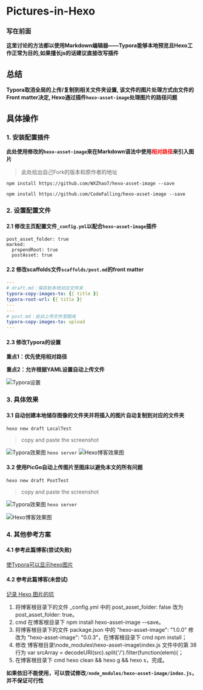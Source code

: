 # Pictures-in-Hexo


### 写在前面

**这里讨论的方法都以使用Markdown编辑器——Typora能够本地预览且Hexo工作正常为目的,如果擅长js的话建议直接改写插件**

## 总结

**Typora取消全局的上传/复制到相关文件夹设置, 该文件的图片处理方式由文件的Front matter决定, Hexo通过插件`hexo-asset-image`处理图片的路径问题**

## 具体操作

### 1. 安装配置插件

**此处使用修改的`hexo-asset-image`来在Markdown语法中使用<font color=red>相对路径</font>来引入图片**

> 此处给出自己Fork的版本和原作者的地址


```shell
npm install https://github.com/WXZhao7/hexo-asset-image --save
```

```shell
npm install https://github.com/CodeFalling/hexo-asset-image --save
```

### 2. 设置配置文件
#### 2.1 修改主页配置文件`_config.yml`以配合`hexo-asset-image`插件

```
post_asset_folder: true
marked:  
  prependRoot: true  
  postAsset: true
```
####  2.2 修改scaffolds文件`scaffolds/post.md`的front matter
```yaml
---
# draft.md：保存到本地对应文件夹
typora-copy-images-to: {{ title }} 
typora-root-url: {{ title }} 
---
---
# post.md：自动上传文件至图床
typora-copy-images-to: upload 
---
```
#### 2.3 修改Typora的设置

**重点1：优先使用相对路径**

**重点2：允许根据YAML设置自动上传文件**

![Typora设置](https://cdn.jsdelivr.net/gh/WXZhao7/PictureBed/images/2021-01-25T22:01:16.685-2021-01-25T22-01-02.668-image-20210125212538212.png)

### 3. 具体效果
#### 3.1 自动创建本地储存图像的文件夹并将插入的图片自动复制到对应的文件夹
`hexo new draft LocalTest`

> copy and paste the screenshot 

![Typora效果图](https://cdn.jsdelivr.net/gh/WXZhao7/PictureBed/images/2021-01-26T10:21:18.439-image-20210125214714353.png)
`hexo server`
![Hexo博客效果图](https://cdn.jsdelivr.net/gh/WXZhao7/PictureBed/images/2021-01-26T10:21:18.440-image-20210125215533103.png)

#### 3.2 使用PicGo自动上传图片至图床以避免本文的所有问题
`hexo new draft PostTest`
> copy and paste the screenshot 

![Typora效果图](https://cdn.jsdelivr.net/gh/WXZhao7/PictureBed/images/2021-01-26T10:21:18.440-image-20210125215328476.png)
`hexo server`

![Hexo博客效果图](https://cdn.jsdelivr.net/gh/WXZhao7/PictureBed/images/2021-01-26T10:21:18.440-image-20210125214842748.png)

###  4. 其他参考方案

#### 4.1 参考此篇博客(尝试失败)

[使Typora可以显示hexo图片](https://ytianxia6.xyz/archives/21)

#### 4.2 参考此篇博客(未尝试)
[记录 Hexo 图片的坑](https://myfavs.win/2019/08/08/%E8%AE%B0%E5%BD%95-Hexo-%E5%9B%BE%E7%89%87%E7%9A%84%E5%9D%91/)
1. 将博客根目录下的文件 _config.yml 中的 post_asset_folder: false 改为 post_asset_folder: true。
2. cmd 在博客根目录下 npm install hexo-asset-image -–save。
3. 将博客根目录下的文件 package.json 中的 "hexo-asset-image": "1.0.0" 修改为 "hexo-asset-image": "0.0.3"，在博客根目录下 cmd npm install；
4. 修改 博客根目录\node_modules\hexo-asset-image\index.js 文件中的第 38 行为 var srcArray = decodeURI(src).split('/').filter(function(elem){；
5. 在博客根目录下 cmd hexo clean && hexo g && hexo s，完成。

**如果依旧不能使用，可以尝试修改`/node_modules/hexo-asset-image/index.js`，并不保证可行性**
